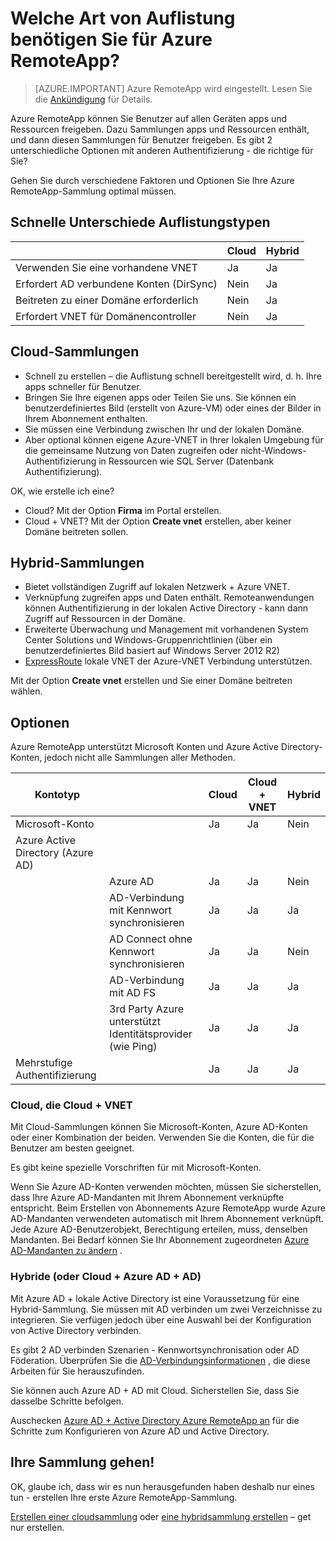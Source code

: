 <properties 
    pageTitle="Welche Art von Auflistung benötigen Sie für Azure RemoteApp? | Microsoft Azure" 
    description="Informationen Sie zu den Arten von Sammlungen mit Azure RemoteApp." 
    services="remoteapp" 
    documentationCenter="" 
    authors="lizap" 
    manager="mbaldwin" />

<tags 
    ms.service="remoteapp" 
    ms.workload="compute" 
    ms.tgt_pltfrm="na" 
    ms.devlang="na" 
    ms.topic="article" 
    ms.date="08/15/2016" 
    ms.author="elizapo" />



# <a name="what-kind-of-collection-do-you-need-for-azure-remoteapp"></a>Welche Art von Auflistung benötigen Sie für Azure RemoteApp?

> [AZURE.IMPORTANT]
> Azure RemoteApp wird eingestellt. Lesen Sie die [Ankündigung](https://go.microsoft.com/fwlink/?linkid=821148) für Details.

Azure RemoteApp können Sie Benutzer auf allen Geräten apps und Ressourcen freigeben. Dazu Sammlungen apps und Ressourcen enthält, und dann diesen Sammlungen für Benutzer freigeben. Es gibt 2 unterschiedliche Optionen mit anderen Authentifizierung - die richtige für Sie?

Gehen Sie durch verschiedene Faktoren und Optionen Sie Ihre Azure RemoteApp-Sammlung optimal müssen. 


## <a name="quick-differences-between-the-collection-types"></a>Schnelle Unterschiede Auflistungstypen

|           | Cloud | Hybrid |
|-----------|-------|--------|
|Verwenden Sie eine vorhandene VNET| Ja| Ja|
|Erfordert AD verbundene Konten (DirSync)| Nein| Ja|
|Beitreten zu einer Domäne erforderlich| Nein| Ja|
|Erfordert VNET für Domänencontroller| Nein| Ja|

## <a name="cloud-collections"></a>Cloud-Sammlungen
- Schnell zu erstellen – die Auflistung schnell bereitgestellt wird, d. h. Ihre apps schneller für Benutzer.
- Bringen Sie Ihre eigenen apps oder Teilen Sie uns. Sie können ein benutzerdefiniertes Bild (erstellt von Azure-VM) oder eines der Bilder in Ihrem Abonnement enthalten.
- Sie müssen eine Verbindung zwischen Ihr und der lokalen Domäne.
- Aber optional können eigene Azure-VNET in Ihrer lokalen Umgebung für die gemeinsame Nutzung von Daten zugreifen oder nicht-Windows-Authentifizierung in Ressourcen wie SQL Server (Datenbank Authentifizierung).


OK, wie erstelle ich eine?

- Cloud? Mit der Option **Firma** im Portal erstellen.
- Cloud + VNET? Mit der Option **Create vnet** erstellen, aber keiner Domäne beitreten sollen.

## <a name="hybrid-collections"></a>Hybrid-Sammlungen
- Bietet vollständigen Zugriff auf lokalen Netzwerk + Azure VNET.
- Verknüpfung zugreifen apps und Daten enthält. Remoteanwendungen können Authentifizierung in der lokalen Active Directory - kann dann Zugriff auf Ressourcen in der Domäne.
- Erweiterte Überwachung und Management mit vorhandenen System Center Solutions und Windows-Gruppenrichtlinien (über ein benutzerdefiniertes Bild basiert auf Windows Server 2012 R2)
- [ExpressRoute](https://azure.microsoft.com/services/expressroute/) lokale VNET der Azure-VNET Verbindung unterstützen.

Mit der Option **Create vnet** erstellen und Sie einer Domäne beitreten wählen.

## <a name="authentication-options"></a>Optionen
Azure RemoteApp unterstützt Microsoft Konten und Azure Active Directory-Konten, jedoch nicht alle Sammlungen aller Methoden. 

| Kontotyp                      |                                                             | Cloud | Cloud + VNET | Hybrid |
|-----------------------------------|-------------------------------------------------------------|-------|--------------|--------|
| Microsoft-Konto                 |                                                             | Ja   | Ja          | Nein     |
| Azure Active Directory (Azure AD) |                                                             |       |              |        |
|                                   | Azure AD                                               | Ja   | Ja          | Nein     |
|                                   | AD-Verbindung mit Kennwort synchronisieren                               | Ja   | Ja          | Ja    |
|                                   | AD Connect ohne Kennwort synchronisieren                            | Ja   | Ja          | Nein     |
|                                   | AD-Verbindung mit AD FS                                       | Ja   | Ja          | Ja    |
|                                   | 3rd Party Azure unterstützt Identitätsprovider (wie Ping) | Ja   | Ja          | Ja    |
| Mehrstufige Authentifizierung       |                                                             | Ja   | Ja          | Ja    |



### <a name="cloud-and-cloud--vnet"></a>Cloud, die Cloud + VNET 
Mit Cloud-Sammlungen können Sie Microsoft-Konten, Azure AD-Konten oder einer Kombination der beiden. Verwenden Sie die Konten, die für die Benutzer am besten geeignet.

Es gibt keine spezielle Vorschriften für mit Microsoft-Konten. 

Wenn Sie Azure AD-Konten verwenden möchten, müssen Sie sicherstellen, dass Ihre Azure AD-Mandanten mit Ihrem Abonnement verknüpfte entspricht. Beim Erstellen von Abonnements Azure RemoteApp wurde Azure AD-Mandanten verwendeten automatisch mit Ihrem Abonnement verknüpft. Jede Azure AD-Benutzerobjekt, Berechtigung erteilen, muss, denselben Mandanten. Bei Bedarf können Sie Ihr Abonnement zugeordneten [Azure AD-Mandanten zu ändern](remoteapp-changetenant.md) .
 
### <a name="hybrid-or-cloud--azure-ad--ad"></a>Hybride (oder Cloud + Azure AD + AD)

Mit Azure AD + lokale Active Directory ist eine Voraussetzung für eine Hybrid-Sammlung. Sie müssen mit AD verbinden um zwei Verzeichnisse zu integrieren. Sie verfügen jedoch über eine Auswahl bei der Konfiguration von Active Directory verbinden. 

Es gibt 2 AD verbinden Szenarien - Kennwortsynchronisation oder AD Föderation. Überprüfen Sie die [AD-Verbindungsinformationen](../active-directory/active-directory-aadconnect.md) , die diese Arbeiten für Sie herauszufinden.

Sie können auch Azure AD + AD mit Cloud. Sicherstellen Sie, dass Sie dasselbe Schritte befolgen.

Auschecken [Azure AD + Active Directory Azure RemoteApp an](remoteapp-ad.md) für die Schritte zum Konfigurieren von Azure AD und Active Directory.

## <a name="go-create-your-collection"></a>Ihre Sammlung gehen!
OK, glaube ich, dass wir es nun herausgefunden haben deshalb nur eines tun - erstellen Ihre erste Azure RemoteApp-Sammlung.

[Erstellen einer cloudsammlung](remoteapp-create-cloud-deployment.md) oder [eine hybridsammlung erstellen](remoteapp-create-hybrid-deployment.md) – get nur erstellen.
